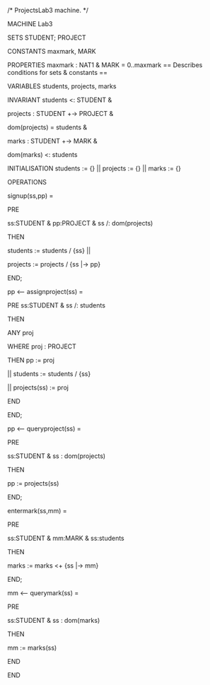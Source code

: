 /* ProjectsLab3 machine. */

MACHINE Lab3

  

SETS STUDENT; PROJECT

  

CONSTANTS maxmark, MARK

  

PROPERTIES maxmark : NAT1 & MARK = 0..maxmark 
== Describes conditions for sets & constants ==
  

VARIABLES students, projects, marks

  

INVARIANT students <: STUDENT &

projects : STUDENT +-> PROJECT &

dom(projects) = students &

marks : STUDENT +-> MARK &

dom(marks) <: students

  

INITIALISATION students := {} || projects := {} || marks := {}

  

OPERATIONS

signup(ss,pp) =

PRE

ss:STUDENT & pp:PROJECT & ss /: dom(projects)

THEN

students := students \/ {ss} ||

projects := projects \/ {ss |-> pp}

END;

  

pp <-- assignproject(ss) =

PRE ss:STUDENT & ss /: students

THEN

ANY proj

WHERE proj : PROJECT

THEN pp := proj

|| students := students \/ {ss}

|| projects(ss) := proj

END

END;

  

pp <-- queryproject(ss) =

PRE

ss:STUDENT & ss : dom(projects)

THEN

pp := projects(ss)

END;

  

entermark(ss,mm) =

PRE

ss:STUDENT & mm:MARK & ss:students

THEN

marks := marks <+ {ss |-> mm}

END;

  

mm <-- querymark(ss) =

PRE

ss:STUDENT & ss : dom(marks)

THEN

mm := marks(ss)

END

  

  

END